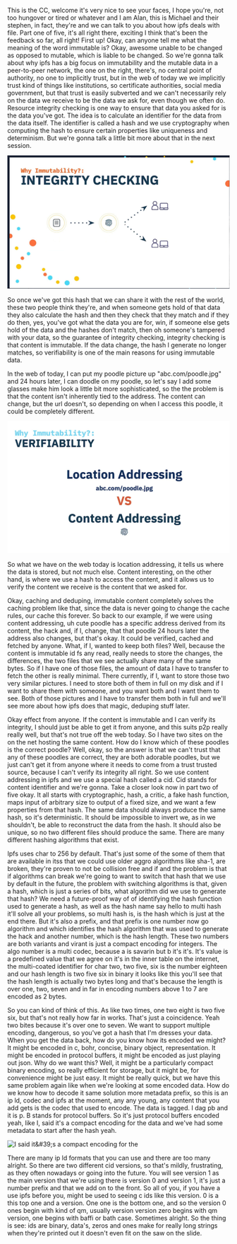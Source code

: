 This is the CC, welcome it's very nice to see your faces, I hope you're, not too hungover or tired or whatever and I am Alan, this is Michael and their stephen, in fact, they're and we can talk to you about how ipfs deals with file. Part one of five, it's all right there, exciting I think that's been the feedback so far, all right! First up! Okay, can anyone tell me what the meaning of the word immutable is? Okay, awesome unable to be changed as opposed to mutable, which is liable to be changed. So we're gonna talk about why ipfs has a big focus on immutability and the mutable data in a peer-to-peer network, the one on the right, there's, no central point of authority, no one to implicitly trust, but in the web of today we we implicitly trust kind of things like institutions, so certificate authorities, social media government, but that trust is easily subverted and we can't necessarily rely on the data we receive to be the data we ask for, even though we often do. Resource integrity checking is one way to ensure that data you asked for is the data you've got. The idea is to calculate an identifier for the data from the data itself. The identifier is called a hash and we use cryptography when computing the hash to ensure certain properties like uniqueness and determinism. But we're gonna talk a little bit more about that in the next session.

![](integritychecking.png)

So once we've got this hash that we can share it with the rest of the world, these two people think they're, and when someone gets hold of that data they also calculate the hash and then they check that they match and if they do then, yes, you've got what the data you are for, win, if someone else gets hold of the data and the hashes don't match, then oh someone's tampered with your data, so the guarantee of integrity checking, integrity checking is that content is immutable. If the data change, the hash I generate no longer matches, so verifiability is one of the main reasons for using immutable data.

In the web of today, I can put my poodle picture up "abc.com/poodle.jpg" and 24 hours later, I can doodle on my poodle, so let's say I add some glasses make him look a little bit more sophisticated, so the the problem is that the content isn't inherently tied to the address. The content can change, but the url doesn't, so depending on when I access this poodle, it could be completely different.

![](locvscon.png)

So what we have on the web today is location addressing, it tells us where the data is stored, but not much else. Content interesting, on the other hand, is where we use a hash to access the content, and it allows us to verify the content we receive is the content that we asked for.

Okay, caching and deduping, immutable content completely solves the caching problem like that, since the data is never going to change the cache rules, our cache this forever. So back to our example, if we were using content addressing, uh cute poodle has a specific address derived from its content, the hack and, if I, change, that that poodle 24 hours later the address also changes, but that's okay. It could be verified, cached and fetched by anyone. What, if I, wanted to keep both files? Well, because the content is immutable id fs any read, really needs to store the changes, the differences, the two files that we see actually share many of the same bytes. So if I have one of those files, the amount of data I have to transfer to fetch the other is really minimal. There currently, if I, want to store those two very similar pictures. I need to store both of them in full on my disk and if I want to share them with someone, and you want both and I want them to see. Both of those pictures and I have to transfer them both in full and we'll see more about how ipfs does that magic, deduping stuff later.

Okay effect from anyone. If the content is immutable and I can verify its integrity, I should just be able to get it from anyone, and this suits p2p really really well, but that's not true off the web today. So I have two sites on the on the net hosting the same content. How do I know which of these poodles is the correct poodle? Well, okay, so the answer is that we can't trust that any of these poodles are correct, they are both adorable poodles, but we just can't get it from anyone where it needs to come from a trust trusted source, because I can't verify its integrity all right. So we use content addressing in ipfs and we use a special hash called a cid. Cid stands for content identifier and we're gonna. Take a closer look now in part two of five okay. It all starts with cryptographic, hash, a critic, a fake hash function, maps input of arbitrary size to output of a fixed size, and we want a few properties from that hash. The same data should always produce the same hash, so it's deterministic. It should be impossible to invert we, as in we shouldn't, be able to reconstruct the data from the hash. It should also be unique, so no two different files should produce the same. There are many different hashing algorithms that exist.

Ipfs uses char to 256 by default. That's just some of the some of them that are available in itss that we could use older aggro algorithms like sha-1, are broken, they're proven to not be collision free and if and the problem is that if algorithms can break we're going to want to switch that hash that we use by default in the future, the problem with switching algorithms is that, given a hash, which is just a series of bits, what algorithm did we use to generate that hash? We need a future-proof way of of identifying the hash function used to generate a hash, as well as the hash name say hello to multi hash it'll solve all your problems, so multi hash is, is the hash which is just at the end there. But it's also a prefix, and that prefix is one number now go algorithm and which identifies the hash algorithm that was used to generate the hack and another number, which is the hash length. These two numbers are both variants and virant is just a compact encoding for integers. The algo number is a multi codec, because a is savarin but b it's it's. It's value is a predefined value that we agree on it's in the inner table on the internet, the multi-coated identifier for char two, two five, six is the number eighteen and our hash length is two five six in binary it looks like this you'll see that the hash length is actually two bytes long and that's because the length is over one, two, seven and in far in encoding numbers above 1 to 7 are encoded as 2 bytes.

So you can kind of think of this. As like two times, one two eight is two five six, but that's not really how far in works. That's just a coincidence. Yeah two bites because it's over one to seven. We want to support multiple encoding, dangerous, so you've got a hash that I'm dresses your data. When you get the data back, how do you know how its encoded we might? It might be encoded in c, bohr, concise, binary object, representation. It might be encoded in protocol buffers, it might be encoded as just playing out json. Why do we want this? Well, it might be a particularly compact binary encoding, so really efficient for storage, but it might be, for convenience might be just easy. It might be really quick, but we have this same problem again like when we're looking at some encoded data. How do we know how to decode it same solution more metadata prefix, so this is an ip ld, codec and ipfs at the moment, any any young, any content that you add gets is the codec that used to encode. The data is tagged. I dag pb and it is p. B stands for protocol buffers. So it's just protocol buffers encoded yeah, like I, said it's a compact encoding for the data and we've had some metadata to start after the hash yeah.

![I said it&amp;#39;s a compact encoding for the](https://via.placeholder.com/1920x1080/0095fe/ffffff?text=Generating%20screenshot...)

There are many ip ld formats that you can use and there are too many alright. So there are two different cid versions, so that's mildly, frustrating, as they often nowadays or going into the future. You will see version 1 as the main version that we're using there is version 0 and version 1, it's just a number prefix and that we add on to the front. So all of you, if you have a use ipfs before you, might be used to seeing c ids like this version. 0 is a this top one and a version. One one is the bottom one, and so the version 0 ones begin with kind of qm, usually version version zero begins with qm version, one begins with baffi or bath case. Sometimes alright. So the thing is see: ids are binary, data's, zeros and ones make for really long strings when they're printed out it doesn't even fit on the saw on the slide.